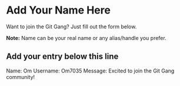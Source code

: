 # Add Your Name Here

Want to join the Git Gang? Just fill out the form below.

**Note:** Name can be your real name or any alias/handle you prefer.

## Add your entry below this line

Name: Om
Username: Om7035
Message: Excited to join the Git Gang community!